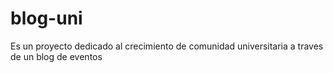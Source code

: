 # blog-uni
Es un proyecto dedicado al crecimiento de comunidad universitaria a traves de un blog de eventos
